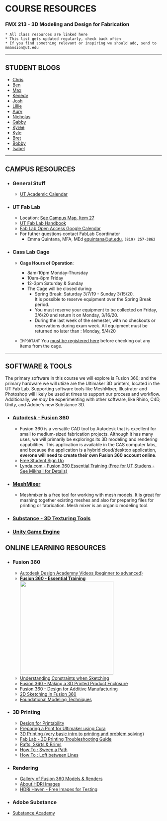 # COURSE RESOURCES 

### FMX 213 - 3D Modeling and Design for Fabrication

```
* All class resources are linked here
* This list gets updated regularly, check back often
* If you find something relevant or inspiring we should add, send to mmansion@ut.edu
```
---

## STUDENT BLOGS

* [Chris](https://thebigblerg.blogspot.com/)
* [Ben](#)
* [Max](https://puleofmx213.blogspot.com/)
* [Kenedy](https://kenedybrown.blogspot.com/)
* [Josh](https://fmx213campbell.blogspot.com/)
* [Lillie](https://lillies3dmodelling.tumblr.com/)
* [Aury](https://3dprintingandmodelingaurymoralesp.blogspot.com/)
* [Nicholas](#)
* [Gabby](#)
* [Kyree](#)
* [Kyle](https://kylemungenastfmx213.blogspot.com/)
* [Bret](#)
* [Bobby](#)
* [Isabel](#)

---

## CAMPUS RESOURCES

* ### General Stuff
  * [UT Academic Calendar](https://www.ut.edu/about-ut/university-services/office-of-the-registrar/academic-calendar)

* ### UT Fab Lab 

  * Location: [See Campus Map, Item 27](https://www.ut.edu/uploadedFiles/About/UTCampusMap-a_924.pdf)
  * [UT Fab Lab Handbook](https://drive.google.com/open?id=0B1Zs29ohFpIgTGxIdDBjMElESlF1Q1lOTHlIaldiOUxqWjVr)
  * [Fab Lab Open Access Google Calendar](https://calendar.google.com/calendar/b/1/r?cid=MTE0ZmFibGFiQGdtYWlsLmNvbQ)
  * For futher questions contact FabLab Coordinator
    * Emma Quintana, MFA, MEd <equintana@ut.edu>, `(819) 257-3862`
  

* ### Cass Lab Cage

  * **Cage Hours of Operation**:
    * 8am-10pm Monday-Thursday
    * 10am-8pm Friday
    * 12-3pm Saturday & Sunday
    * The Cage will be closed during:
      * Spring Break: Saturday 3/7/19 - Sunday 3/15/20. <br>It is possible to reserve equipment over the Spring Break period. 
      * You must reserve your equipment to be collected on Friday, 3/6/20 and return it on Monday, 3/16/20. 
      * During the last week of the semester, with no checkouts or reservations during exam week. 
        All equipment must be returned no later than : Monday, 5/4/20

  * `IMPORTANT` You [must be registered here](https://docs.google.com/forms/d/e/1FAIpQLSfCaOgnGl64iKd4QC2o_JnODB6UMUoE0fcGozTgkR7yCFyRjA/viewform) before checking out any items from the cage. 

---

## SOFTWARE & TOOLS

The primary software in this course we will explore is Fusion 360; and the primary hardware we will utiize are the Ultimaker 3D printers, located in the UT Fab Lab. Supporting software tools like MeshMixer, Illustrator and Photoshop will likely be used at times to support our process and workflow. Additionally, we *may* be experimenting with other software, like Rhino, C4D, Unity, and Adobe's new Substance 3D.

* ### [Autodesk - Fusion 360](https://www.autodesk.com/products/fusion-360/overview)
  * Fusion 360 is a versatile CAD tool by Autodesk that is excellent for small to medium-sized fabrication projects. Although it has many uses, we will primarily be explorings its 3D modeling and rendering capabilities. This application is available in the CAS computer labs, and because the application is a hybrid cloud/desktop application, **everone will need to create their own Fusion 360 account online**.
  * [Free Student Sign Up](https://www.autodesk.com/products/fusion-360/students-teachers-educators)
  * [Lynda.com - Fusion 360 Essential Training (Free for UT Studens - See Mikhail for Details)](https://www.lynda.com/Fusion-360-tutorials/Fusion-360-Essential-Training-REVISION/5034167-2.html?srchtrk=index%3a1%0alinktypeid%3a2%0aq%3afusion+360%0apage%3a1%0as%3arelevance%0asa%3atrue%0aproducttypeid%3a2)

* ### [MeshMixer](http://www.meshmixer.com/)
  * Meshmixer is a free tool for working with mesh models. It is great for mashing together existing meshes and also for preparing files for printing or fabrication. Mesh mixer is an organic modeling tool. 

* ### [Substance - 3D Texturing Tools](https://www.substance3d.com/)
* ### [Unity Game Engine](https://unity3d.com/)


## ONLINE LEARNING RESOURCES

* ### Fusion 360 

  * [Autodesk Design Academny Videos (beginner to advanced)](https://academy.autodesk.com/software/fusion-360)
  * [**Fusion 360 - Essential Training**](https://www.lynda.com/Fusion-360-tutorials/Fusion-360-Essential-Training-REVISION/5034167-2.html) <br><img src="https://github.com/mmansion/UT_FMX_213/blob/master/IMAGES/f360-course-logo.png" width="300px">
  * [Understanding Constraints when Sketching](https://www.youtube.com/watch?v=J_2If5zVp84)
  * [Fusion 360 - Making a 3D Printed Product Enclosure](https://www.lynda.com/Fusion-360-tutorials/Fusion-360-3D-Printed-Product-Enclosure/642471-2.html)
  * [Fusion 360 - Design for Additive Manufacturing](https://www.lynda.com/Fusion-360-tutorials/Design-Additive-Manufacturing-FDM/609006-2.html)
  * [2D Sketching in Fusion 360](https://www.udemy.com/course/10-ten-2d-drawings-to-master-2d-sketching-in-fusion-360-d/)
  * <a href="https://www.youtube.com/watch?v=1wNBBLh9Qu0" target="_blank">Foundational Modeling Techniques</a>

* ### 3D Printing
   * [Design for Printability](https://ultimaker.com/en/resources/22015-designing-for-printability)
   *  [Preparing a Print for Ultimaker using Cura](https://ultimaker.com/en/resources/23119-preparing-a-print-with-ultimaker-cura)
   * [3D Printing (very basic intro to printing and problem solving)](https://www.lynda.com/SharedPlaylist/5cb00a30aa4e468e8fb2e7e8a6bbdd8e)
   * [Fab Lab - 3D Printing Troubleshooting Guide](https://www.lynda.com/SharedPlaylist/6536ff86b9c14c3a80076078c0a3103a)
   * [Rafts, Skirts & Brims](https://www.simplify3d.com/support/articles/rafts-skirts-and-brims/)
   * [How To : Sweep a Path](https://docs.google.com/presentation/d/1j8z4RsSG4KmViyYVBLf4taKPLU0AoZ-59-ce0UqndPo/edit?usp=sharing)
   * [How To : Loft between Lines](https://docs.google.com/presentation/d/1vd1hIPtDH2lVXkYIg3NYKHODoi-lIdijcj4XP1LH8Oo/edit#slide=id.g82ac44d4df_4_0)
   
* ### Rendering
  * [Gallery of Fusion 360 Models & Renders](https://gallery.autodesk.com/projects/all#filters=%5B%5B%22industries%22%2C%22Other%20Industries%22%2C%22Other%20Industries%22%5D%2C%5B%22categories%22%2C%22Design%22%2C%22Design%22%5D%2C%5B%22main_products%22%2C%22Fusion%20360%22%2C%22Fusion%20360%22%5D%5D&sort=popularity)
  * [About HDRI Images](https://vrender.com/what-is-hdri/)
  * [HDRi Haven - Free Images for Testing](https://hdrihaven.com/)

* ### Adobe Substance

 * [Substance Academy](https://academy.substance3d.com/?utm_source=Pardot&utm_medium=email&utm_campaign=Academy)
